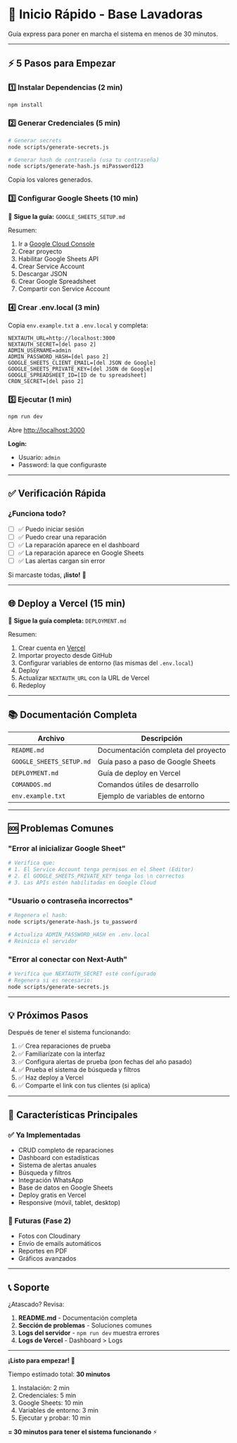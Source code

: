 # 🚀 Inicio Rápido - Base Lavadoras

Guía express para poner en marcha el sistema en menos de 30 minutos.

---

## ⚡ 5 Pasos para Empezar

### 1️⃣ Instalar Dependencias (2 min)

```bash
npm install
```

### 2️⃣ Generar Credenciales (5 min)

```bash
# Generar secrets
node scripts/generate-secrets.js

# Generar hash de contraseña (usa tu contraseña)
node scripts/generate-hash.js miPassword123
```

Copia los valores generados.

### 3️⃣ Configurar Google Sheets (10 min)

📖 **Sigue la guía:** `GOOGLE_SHEETS_SETUP.md`

Resumen:
1. Ir a [Google Cloud Console](https://console.cloud.google.com/)
2. Crear proyecto
3. Habilitar Google Sheets API
4. Crear Service Account
5. Descargar JSON
6. Crear Google Spreadsheet
7. Compartir con Service Account

### 4️⃣ Crear .env.local (3 min)

Copia `env.example.txt` a `.env.local` y completa:

```env
NEXTAUTH_URL=http://localhost:3000
NEXTAUTH_SECRET=[del paso 2]
ADMIN_USERNAME=admin
ADMIN_PASSWORD_HASH=[del paso 2]
GOOGLE_SHEETS_CLIENT_EMAIL=[del JSON de Google]
GOOGLE_SHEETS_PRIVATE_KEY=[del JSON de Google]
GOOGLE_SPREADSHEET_ID=[ID de tu spreadsheet]
CRON_SECRET=[del paso 2]
```

### 5️⃣ Ejecutar (1 min)

```bash
npm run dev
```

Abre [http://localhost:3000](http://localhost:3000)

**Login:**
- Usuario: `admin`
- Password: la que configuraste

---

## ✅ Verificación Rápida

### ¿Funciona todo?

- [ ] ✅ Puedo iniciar sesión
- [ ] ✅ Puedo crear una reparación
- [ ] ✅ La reparación aparece en el dashboard
- [ ] ✅ La reparación aparece en Google Sheets
- [ ] ✅ Las alertas cargan sin error

Si marcaste todas, **¡listo!** 🎉

---

## 🌐 Deploy a Vercel (15 min)

📖 **Sigue la guía completa:** `DEPLOYMENT.md`

Resumen:
1. Crear cuenta en [Vercel](https://vercel.com)
2. Importar proyecto desde GitHub
3. Configurar variables de entorno (las mismas del `.env.local`)
4. Deploy
5. Actualizar `NEXTAUTH_URL` con la URL de Vercel
6. Redeploy

---

## 📚 Documentación Completa

| Archivo | Descripción |
|---------|-------------|
| `README.md` | Documentación completa del proyecto |
| `GOOGLE_SHEETS_SETUP.md` | Guía paso a paso de Google Sheets |
| `DEPLOYMENT.md` | Guía de deploy en Vercel |
| `COMANDOS.md` | Comandos útiles de desarrollo |
| `env.example.txt` | Ejemplo de variables de entorno |

---

## 🆘 Problemas Comunes

### "Error al inicializar Google Sheet"

```bash
# Verifica que:
# 1. El Service Account tenga permisos en el Sheet (Editor)
# 2. El GOOGLE_SHEETS_PRIVATE_KEY tenga los \n correctos
# 3. Las APIs estén habilitadas en Google Cloud
```

### "Usuario o contraseña incorrectos"

```bash
# Regenera el hash:
node scripts/generate-hash.js tu_password

# Actualiza ADMIN_PASSWORD_HASH en .env.local
# Reinicia el servidor
```

### "Error al conectar con Next-Auth"

```bash
# Verifica que NEXTAUTH_SECRET esté configurado
# Regenera si es necesario:
node scripts/generate-secrets.js
```

---

## 💡 Próximos Pasos

Después de tener el sistema funcionando:

1. ✅ Crea reparaciones de prueba
2. ✅ Familiarízate con la interfaz
3. ✅ Configura alertas de prueba (pon fechas del año pasado)
4. ✅ Prueba el sistema de búsqueda y filtros
5. ✅ Haz deploy a Vercel
6. ✅ Comparte el link con tus clientes (si aplica)

---

## 🎯 Características Principales

### ✅ Ya Implementadas

- CRUD completo de reparaciones
- Dashboard con estadísticas
- Sistema de alertas anuales
- Búsqueda y filtros
- Integración WhatsApp
- Base de datos en Google Sheets
- Deploy gratis en Vercel
- Responsive (móvil, tablet, desktop)

### 🔮 Futuras (Fase 2)

- Fotos con Cloudinary
- Envío de emails automáticos
- Reportes en PDF
- Gráficos avanzados

---

## 📞 Soporte

¿Atascado? Revisa:

1. **README.md** - Documentación completa
2. **Sección de problemas** - Soluciones comunes
3. **Logs del servidor** - `npm run dev` muestra errores
4. **Logs de Vercel** - Dashboard > Logs

---

**¡Listo para empezar! 🚀**

Tiempo estimado total: **30 minutos**

1. Instalación: 2 min
2. Credenciales: 5 min
3. Google Sheets: 10 min
4. Variables de entorno: 3 min
5. Ejecutar y probar: 10 min

**= 30 minutos para tener el sistema funcionando** ⚡




